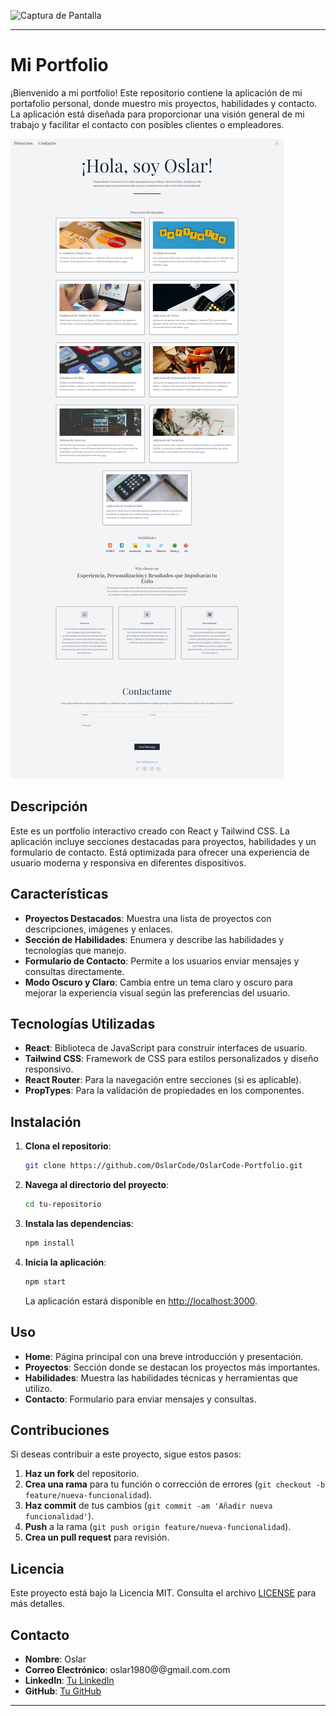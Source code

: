 ![Captura de Pantalla](assets/screencapture-localhost-5173-2024-08-29-21_18_48.png)

---

# Mi Portfolio

¡Bienvenido a mi portfolio! Este repositorio contiene la aplicación de mi portafolio personal, donde muestro mis proyectos, habilidades y contacto. La aplicación está diseñada para proporcionar una visión general de mi trabajo y facilitar el contacto con posibles clientes o empleadores.

![Captura de Pantalla](public/screencapture-localhost-5173-2024-08-29-21_18_48.png)

## Descripción

Este es un portfolio interactivo creado con React y Tailwind CSS. La aplicación incluye secciones destacadas para proyectos, habilidades y un formulario de contacto. Está optimizada para ofrecer una experiencia de usuario moderna y responsiva en diferentes dispositivos.

## Características

- **Proyectos Destacados**: Muestra una lista de proyectos con descripciones, imágenes y enlaces.
- **Sección de Habilidades**: Enumera y describe las habilidades y tecnologías que manejo.
- **Formulario de Contacto**: Permite a los usuarios enviar mensajes y consultas directamente.
- **Modo Oscuro y Claro**: Cambia entre un tema claro y oscuro para mejorar la experiencia visual según las preferencias del usuario.

## Tecnologías Utilizadas

- **React**: Biblioteca de JavaScript para construir interfaces de usuario.
- **Tailwind CSS**: Framework de CSS para estilos personalizados y diseño responsivo.
- **React Router**: Para la navegación entre secciones (si es aplicable).
- **PropTypes**: Para la validación de propiedades en los componentes.

## Instalación

1. **Clona el repositorio**:

   ```bash
   git clone https://github.com/OslarCode/OslarCode-Portfolio.git
   ```

2. **Navega al directorio del proyecto**:

   ```bash
   cd tu-repositorio
   ```

3. **Instala las dependencias**:

   ```bash
   npm install
   ```

4. **Inicia la aplicación**:

   ```bash
   npm start
   ```

   La aplicación estará disponible en [http://localhost:3000](http://localhost:3000).

## Uso

- **Home**: Página principal con una breve introducción y presentación.
- **Proyectos**: Sección donde se destacan los proyectos más importantes.
- **Habilidades**: Muestra las habilidades técnicas y herramientas que utilizo.
- **Contacto**: Formulario para enviar mensajes y consultas.

## Contribuciones

Si deseas contribuir a este proyecto, sigue estos pasos:

1. **Haz un fork** del repositorio.
2. **Crea una rama** para tu función o corrección de errores (`git checkout -b feature/nueva-funcionalidad`).
3. **Haz commit** de tus cambios (`git commit -am 'Añadir nueva funcionalidad'`).
4. **Push** a la rama (`git push origin feature/nueva-funcionalidad`).
5. **Crea un pull request** para revisión.

## Licencia

Este proyecto está bajo la Licencia MIT. Consulta el archivo [LICENSE](LICENSE) para más detalles.

## Contacto

- **Nombre**: Oslar
- **Correo Electrónico**: oslar1980@@gmail.com.com
- **LinkedIn**: [Tu LinkedIn](https://www.linkedin.com/in/tu-perfil)
- **GitHub**: [Tu GitHub](https://github.com/OslarCode)

---
